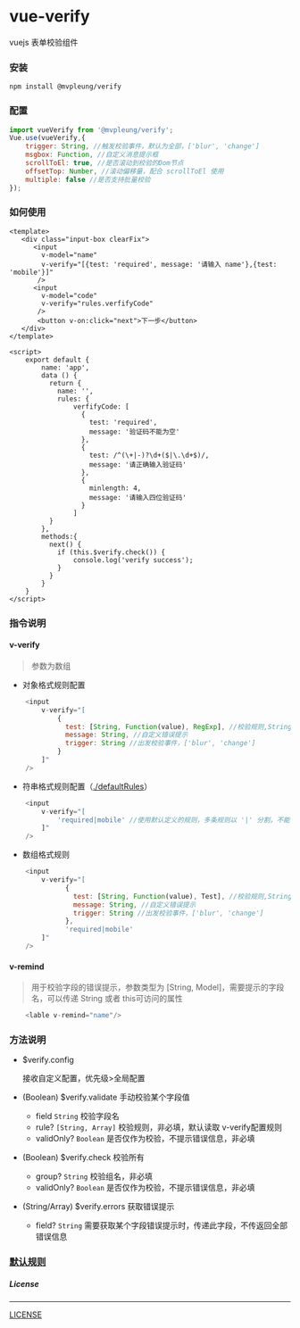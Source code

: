 # vue-verify
vuejs 表单校验组件

### 安装 

```
npm install @mvpleung/verify
```

### 配置

```js
import vueVerify from '@mvpleung/verify';
Vue.use(vueVerify,{
    trigger: String, //触发校验事件，默认为全部，['blur', 'change']
    msgbox: Function, //自定义消息提示框
    scrollToEl: true, //是否滚动到校验的Dom节点
    offsetTop: Number, //滚动偏移量，配合 scrollToEl 使用
    multiple: false //是否支持批量校验
});
```

### 如何使用
```vue
<template>
   <div class="input-box clearFix">
	  <input
	    v-model="name"
	    v-verify="[{test: 'required', message: '请输入 name'},{test: 'mobile'}]"
	   />
	  <input
	    v-model="code"
	    v-verify="rules.verfifyCode"
	   />
	   <button v-on:click="next">下一步</button>
   </div>
</template>

<script>
    export default {
        name: 'app',
        data () {
          return {
            name: '',
            rules: {
                verfifyCode: [
                  {
                    test: 'required',
                    message: '验证码不能为空'
                  },
                  {
                    test: /^(\+|-)?\d+($|\.\d+$)/,
                    message: '请正确输入验证码'
                  },
                  {
                    minlength: 4,
                    message: '请输入四位验证码'
                  }
                ]
          }
        },
        methods:{
          next() {
            if (this.$verify.check()) {
                console.log('verify success');
            }
          }
        }
    }
</script>

```

### 指令说明

#### v-verify

> 参数为数组

* 对象格式规则配置
```js
    <input
        v-verify="[
            {
              test: [String, Function(value), RegExp], //校验规则,String: 默认定义的规则
              message: String, //自定义错误提示
              trigger: String //出发校验事件，['blur', 'change']
            }
        ]"
    />
```
* 符串格式规则配置（[./defaultRules][1]）
```js
    <input
        v-verify="[
            'required|mobile' //使用默认定义的规则，多条规则以 '|' 分割，不能自定义 message
        ]"
    />
```
* 数组格式规则
```js
    <input
        v-verify="[
              {
                test: [String, Function(value), Test], //校验规则,String: 默认定义的规则， Test 为正则
                message: String, //自定义错误提示
                trigger: String //出发校验事件，['blur', 'change']
              },
              'required|mobile'
        ]"
    />
```

#### v-remind
> 用于校验字段的错误提示，参数类型为 [String, Model]，需要提示的字段名，可以传递 String 或者 this可访问的属性
```js
    <lable v-remind="name"/>
```

### 方法说明

* $verify.config

    接收自定义配置，优先级>全局配置

* (Boolean) $verify.validate
 手动校验某个字段值
  * field `String` 校验字段名
  * rule?  `[String, Array]` 校验规则，非必填，默认读取 v-verify配置规则
  * validOnly? `Boolean` 是否仅作为校验，不提示错误信息，非必填

* (Boolean) $verify.check
 校验所有
  * group? `String` 校验组名，非必填
  * validOnly? `Boolean` 是否仅作为校验，不提示错误信息，非必填

* (String/Array) $verify.errors
 获取错误提示
  * field? `String` 需要获取某个字段错误提示时，传递此字段，不传返回全部错误信息


### [默认规则][1]

##### License
-------

[LICENSE](https://github.com/mvpleung/vue-verify/blob/master/LICENSE)


  [1]: src/defaultRules.js